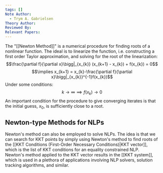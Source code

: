 ```yaml
---
tags: []
Note Author:
  - Trym A. Gabrielsen
Theory Author: 
Reviewed By: 
Relevant Papers:
---
```

The "[[Newton Method]]" is a numerical procedure for finding roots of a nonlinear function. The ideal is to linearize the function, i.e. constructing a first order Taylor approximation, and solving for the root of the linearization:
$$\frac{\partial f}{\partial x}\bigg|_{x_{k}} (x_{k+1} - x_{k}) + f(x_{k}) = 0$$
$$\implies x_{k+1} = x_{k}-\frac{\partial f}{\partial x}\bigg|_{x_{k}}^{-1}f(x_{k})$$
Under some conditions:
$$k\rightarrow \infty \implies f(x_{k}) \rightarrow 0$$
An important condition for the procedure to give converging iterates is that the initial guess, $x_{0}$, is sufficiently close to a root.


## Newton-type Methods for NLPs
Newton's method can also be employed to solve NLPs. The idea is that we can search for KKT points by simply using Newton's method to find roots of the [[KKT Conditions (First-Order Necessary Conditions)|KKT vector]], which is the list of KKT conditions for an equality constrained NLP. 
Newton's method applied to the KKT vector results in the [[KKT system]], which is used in a plethora of applications involving NLP solvers, solution tracking algorithms, and similar. 
